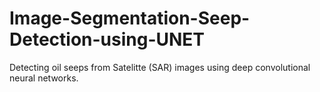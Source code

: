 # Image-Segmentation-Seep-Detection-using-UNET

Detecting oil seeps from Satelitte (SAR) images using deep convolutional neural networks.
